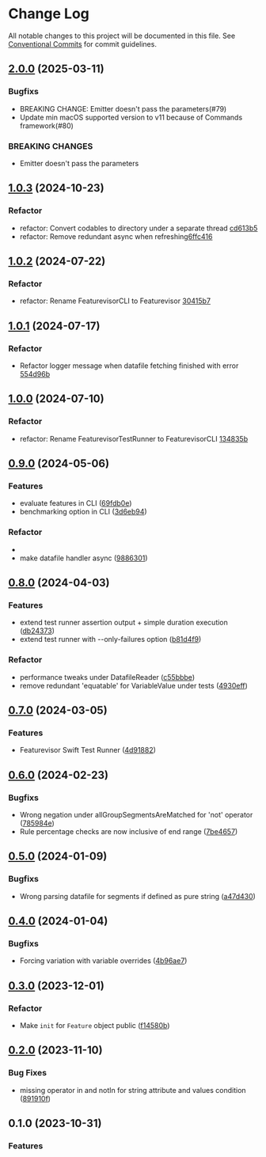 # Change Log

All notable changes to this project will be documented in this file.
See [Conventional Commits](https://conventionalcommits.org) for commit guidelines.

## [2.0.0](https://github.com/featurevisor/featurevisor-swift/compare/1.0.3...2.0.0) (2025-03-11)

### Bugfixs

* BREAKING CHANGE: Emitter doesn't pass the parameters(#79)
* Update min macOS supported version to v11 because of Commands framework(#80)

### BREAKING CHANGES
* Emitter doesn't pass the parameters

## [1.0.3](https://github.com/featurevisor/featurevisor-swift/compare/1.0.2...1.0.3) (2024-10-23)

### Refactor

* refactor: Convert codables to directory under a separate thread [cd613b5](https://github.com/featurevisor/featurevisor-swift/commit/cd613b5e072c2359c636475b4efc4dffa07f2dd1)
* refactor: Remove redundant async when refreshing[6ffc416](https://github.com/featurevisor/featurevisor-swift/commit/6ffc4167d05b3934a8f82f7a0a49c02d72eec7a8)

## [1.0.2](https://github.com/featurevisor/featurevisor-swift/compare/1.0.1...1.0.2) (2024-07-22)

### Refactor

* refactor: Rename FeaturevisorCLI to Featurevisor [30415b7](https://github.com/featurevisor/featurevisor-swift/pull/73/commits/30415b7afe94cf07f27f75873f6f3a26bf6ada2e)


## [1.0.1](https://github.com/featurevisor/featurevisor-swift/compare/1.0.0...1.0.1) (2024-07-17)

### Refactor

* Refactor logger message when datafile fetching finished with error [554d96b](https://github.com/featurevisor/featurevisor-swift/commit/554d96b86da8d22554f9a6d40ab99121aae9504a)

## [1.0.0](https://github.com/featurevisor/featurevisor-swift/compare/0.9.0...1.0.0) (2024-07-10)

### Refactor

* refactor: Rename FeaturevisorTestRunner to FeaturevisorCLI [134835b](https://github.com/featurevisor/featurevisor-swift/pull/73/commits/134835b1c3e457f0fca4bfcd4fd476578e1707f7)

## [0.9.0](https://github.com/featurevisor/featurevisor-swift/compare/0.8.0...0.9.0) (2024-05-06)

### Features

* evaluate features in CLI ([69fdb0e](https://github.com/featurevisor/featurevisor-swift/commit/69fdb0ec3fd8b029d689669553e18558b1f7e0f7))
* benchmarking option in CLI ([3d6eb94](https://github.com/featurevisor/featurevisor-swift/commit/3d6eb941f5d5d7ce0845d32b6ada23cde2274d83))

### Refactor
* 
* make datafile handler async ([9886301](https://github.com/featurevisor/featurevisor-swift/commit/988630114365303c1e16f1f06853ed8ca4d9df2e))

## [0.8.0](https://github.com/featurevisor/featurevisor-swift/compare/0.7.0...0.8.0) (2024-04-03)

### Features

* extend test runner assertion output + simple duration execution ([db24373](https://github.com/featurevisor/featurevisor-swift/commit/db243731c715d92a70b9a92ccbae2f6f33aed5b4))
* extend test runner with --only-failures option ([b81d4f9](https://github.com/featurevisor/featurevisor-swift/commit/b81d4f926fa0327f54e5996f578a165f5879041e))

### Refactor

* performance tweaks under DatafileReader ([c55bbbe](https://github.com/featurevisor/featurevisor-swift/commit/c55bbbe1721cd2bff1d813c2ada7b8e07a8dada4))
* remove redundant 'equatable' for VariableValue under tests ([4930eff](https://github.com/featurevisor/featurevisor-swift/commit/4930effad385a77f1b9770f64ca32a820d157162))

## [0.7.0](https://github.com/featurevisor/featurevisor-swift/compare/0.6.0...0.7.0) (2024-03-05)

### Features

* Featurevisor Swift Test Runner ([4d91882](https://github.com/featurevisor/featurevisor-swift/commit/4d918822e52a83a40efb6c086900de87bb918a0e))

## [0.6.0](https://github.com/featurevisor/featurevisor-swift/compare/0.5.0...0.6.0) (2024-02-23)

### Bugfixs

* Wrong negation under allGroupSegmentsAreMatched for 'not' operator ([785984e](https://github.com/featurevisor/featurevisor-swift/commit/785984e9583b7b04eed10ad55c9687ae29ab4bb4))
* Rule percentage checks are now inclusive of end range ([7be4657](https://github.com/featurevisor/featurevisor-swift/commit/7be4657674a960ca252ce32b72930398cbf91028))

## [0.5.0](https://github.com/featurevisor/featurevisor-swift/compare/0.4.0...0.5.0) (2024-01-09)

### Bugfixs

*  Wrong parsing datafile for segments if defined as pure string ([a47d430](https://github.com/featurevisor/featurevisor-swift/commit/a47d4309aa0edbc9cea6b6c394f974e2da59fbc1))

## [0.4.0](https://github.com/featurevisor/featurevisor-swift/compare/0.3.0...0.4.0) (2024-01-04)

### Bugfixs

*  Forcing variation with variable overrides ([4b96ae7](https://github.com/featurevisor/featurevisor-swift/commit/4b96ae7f63823b0840ab9ed646b275bfc3671774))

## [0.3.0](https://github.com/featurevisor/featurevisor-swift/compare/0.2.0...0.3.0) (2023-12-01)

### Refactor

*  Make `init` for `Feature` object public  ([f14580b](https://github.com/featurevisor/featurevisor-swift/commit/f14580b1e1a67599b20d392e315831bc6ea7bd5a))

## [0.2.0](https://github.com/featurevisor/featurevisor-swift/compare/0.1.0...0.2.0) (2023-11-10)

### Bug Fixes

*  missing operator in and notIn for string attribute and values condition ([891910f](https://github.com/featurevisor/featurevisor-swift/commit/891910f6806e0cb3f5f6fad6cb1a67fb493842ea))

## 0.1.0 (2023-10-31)

### Features